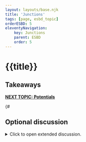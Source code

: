 ```yaml
---
layout: layouts/base.njk
title: 'Junctions'
tags: [page, esbd_topic]
orderESBD: 5
eleventyNavigation:
    key: Junctions
    parent: ESBD
    order: 5
---
```


# {{title}}

## Takeaways


[**NEXT TOPIC: Potentials**](../potentials/)

{#   

## Optional discussion

<details>
<summary>
Click to open extended discussion.
</summary>
#}
